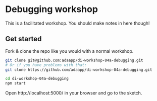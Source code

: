 # Debugging workshop

This is a facilitated workshop. You should make notes in here though!

## Get started

Fork & clone the repo like you would with a normal workshop.

```sh
git clone git@github.com:adaapp/di-workshop-04a-debugging.git
# Or if you have problems with that:
git clone https://github.com/adaapp/di-workshop-04a-debugging.git

cd di-workshop-04a-debugging
npm start
```

Open http://localhost:5000/ in your browser and go to the sketch.
